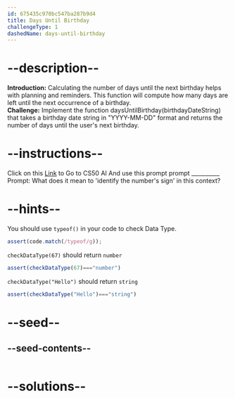 ```yaml
---
id: 675435c970bc547ba287b9d4
title: Days Until Birthday
challengeType: 1
dashedName: days-until-birthday
---
```


# --description--

**Introduction:**
Calculating the number of days until the next birthday helps with planning and reminders. This function will compute how many days are left until the next occurrence of a birthday.
<br>
**Challenge:**
Implement the function daysUntilBirthday(birthdayDateString) that takes a birthday date string in "YYYY-MM-DD" format and returns the number of days until the user's next birthday.

# --instructions--

Click on this <a href = "https://cs50.ai/chat">Link</a>  to Go to CS50 AI 
And use this prompt prompt __________
Prompt: What does it mean to 'identify the number's sign' in this context?

# --hints--

You should use `typeof()`  in your code to check Data Type.

```js
assert(code.match(/typeof/g));
```

`checkDataType(67)` should return `number`

```js
assert(checkDataType(67)==="number")
```

`checkDataType("Hello")` should return `string`

```js
assert(checkDataType("Hello")==="string")
```

# --seed--
## --seed-contents--

```js

```

# --solutions--

```js

```
